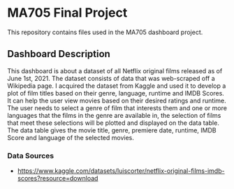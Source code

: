 # MA705 Final Project

This repository contains files used in the MA705 dashboard project.

## Dashboard Description

This dashboard is about a dataset of all Netflix original films released as of June 1st, 2021. The dataset consists of data that was web-scraped off a Wikipedia page. I acquired the dataset from Kaggle and used it to develop a plot of film titles based on their genre, language, runtime and IMDB Scores. It can help the user view movies based on their desired ratings and runtime. The user needs to select a genre of film that interests them and one or more languages that the films in the genre are available in, the selection of films that meet these selections will be plotted and displayed on the data table. The data table gives the movie title, genre, premiere date, runtime, IMDB Score and language of the selected movies. 

### Data Sources

- https://www.kaggle.com/datasets/luiscorter/netflix-original-films-imdb-scores?resource=download

